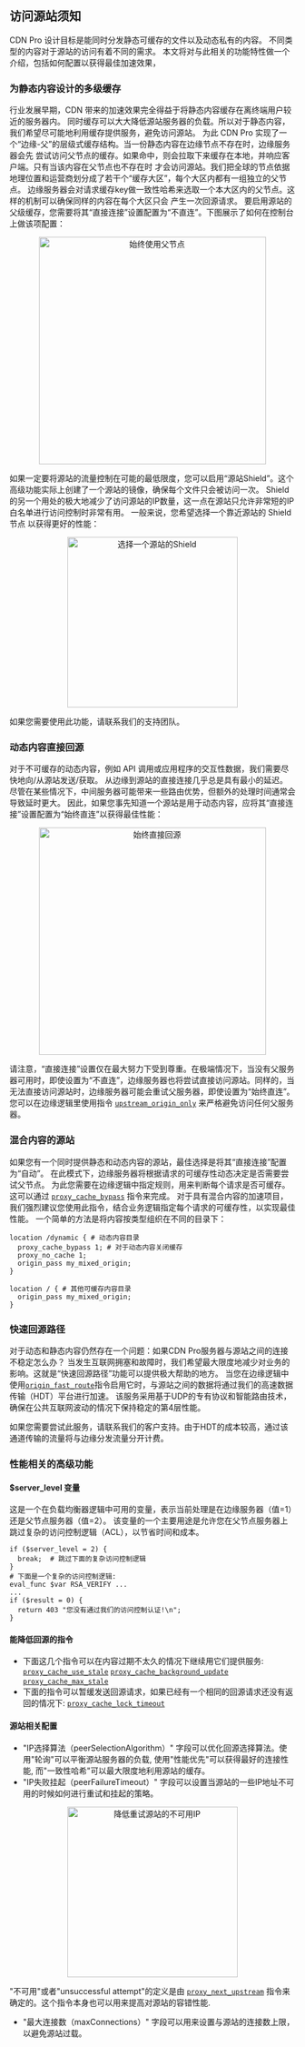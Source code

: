 ## 访问源站须知

CDN Pro 设计目标是能同时分发静态可缓存的文件以及动态私有的内容。
不同类型的内容对于源站的访问有着不同的需求。
本文将对与此相关的功能特性做一个介绍，包括如何配置以获得最佳加速效果，

### 为静态内容设计的多级缓存

行业发展早期，CDN 带来的加速效果完全得益于将静态内容缓存在离终端用户较近的服务器内。
同时缓存可以大大降低源站服务器的负载。所以对于静态内容，我们希望尽可能地利用缓存提供服务，避免访问源站。
为此 CDN Pro 实现了一个“边缘-父”的层级式缓存结构。当一份静态内容在边缘节点不存在时，边缘服务器会先
尝试访问父节点的缓存。如果命中，则会拉取下来缓存在本地，并响应客户端。只有当该内容在父节点也不存在时
才会访问源站。我们把全球的节点依据地理位置和运营商划分成了若干个“缓存大区”，每个大区内都有一组独立的父节点。
边缘服务器会对请求缓存key做一致性哈希来选取一个本大区内的父节点。这样的机制可以确保同样的内容在每个大区只会
产生一次回源请求。
要启用源站的父级缓存，您需要将其“直接连接”设置配置为“不直连”。下图展示了如何在控制台上做该项配置：
<p align=center><img src="/docs/edge-logic/origin-no-direct.png" alt="始终使用父节点" width="400"></p>

如果一定要将源站的流量控制在可能的最低限度，您可以启用“源站Shield”。这个高级功能实际上创建了一个源站的镜像，确保每个文件只会被访问一次。
Shield的另一个用处的极大地减少了访问源站的IP数量，这一点在源站只允许非常短的IP白名单进行访问控制时非常有用。
一般来说，您希望选择一个靠近源站的 Shield 节点 以获得更好的性能：
<p align=center><img src="/docs/edge-logic/origin-shield-selection.png" alt="选择一个源站的Shield" width="300"></p>
如果您需要使用此功能，请联系我们的支持团队。

### 动态内容直接回源

对于不可缓存的动态内容，例如 API 调用或应用程序的交互性数据，我们需要尽快地向/从源站发送/获取。
从边缘到源站的直接连接几乎总是具有最小的延迟。
尽管在某些情况下，中间服务器可能带来一些路由优势，但额外的处理时间通常会导致延时更大。
因此，如果您事先知道一个源站是用于动态内容，应将其“直接连接”设置配置为“始终直连”以获得最佳性能：
<p align=center><img src="/docs/edge-logic/origin-always-direct.png" alt="始终直接回源" width="400"></p>

请注意，“直接连接”设置仅在最大努力下受到尊重。在极端情况下，当没有父服务器可用时，即使设置为“不直连”，边缘服务器也将尝试直接访问源站。同样的，当无法直接访问源站时，边缘服务器可能会重试父服务器，即使设置为“始终直连”。您可以在边缘逻辑里使用指令 [`upstream_origin_only`](/docs/edge-logic/supported-directives#upstream_origin_only) 来严格避免访问任何父服务器。

### 混合内容的源站

如果您有一个同时提供静态和动态内容的源站，最佳选择是将其“直接连接”配置为“自动”。
在此模式下，边缘服务器将根据请求的可缓存性动态决定是否需要尝试父节点。
为此您需要在边缘逻辑中指定规则，用来判断每个请求是否可缓存。这可以通过 [`proxy_cache_bypass`](</docs/edge-logic/supported-directives.md#proxy_cache_bypass>) 指令来完成。
对于具有混合内容的加速项目，我们强烈建议您使用此指令，结合业务逻辑指定每个请求的可缓存性，以实现最佳性能。
一个简单的方法是将内容按类型组织在不同的目录下：
```nginx
location /dynamic { # 动态内容目录
  proxy_cache_bypass 1; # 对于动态内容关闭缓存
  proxy_no_cache 1;
  origin_pass my_mixed_origin;
}

location / { # 其他可缓存内容目录
  origin_pass my_mixed_origin;
}
```

### 快速回源路径

对于动态和静态内容仍然存在一个问题：如果CDN Pro服务器与源站之间的连接不稳定怎么办？
当发生互联网拥塞和故障时，我们希望最大限度地减少对业务的影响。这就是“快速回源路径”功能可以提供极大帮助的地方。
当您在边缘逻辑中使用[`origin_fast_route`](</docs/edge-logic/supported-directives.md#origin_fast_route>)指令启用它时，与源站之间的数据将通过我们的高速数据传输（HDT）平台进行加速。
该服务采用基于UDP的专有协议和智能路由技术，确保在公共互联网波动的情况下保持稳定的第4层性能。

如果您需要尝试此服务，请联系我们的客户支持。由于HDT的成本较高，通过该通道传输的流量将与边缘分发流量分开计费。

### 性能相关的高级功能
#### $server_level 变量
这是一个在负载均衡器逻辑中可用的变量，表示当前处理是在边缘服务器（值=1）还是父节点服务器（值=2）。 该变量的一个主要用途是允许您在父节点服务器上跳过复杂的访问控制逻辑（ACL），以节省时间和成本。
```nginx
if ($server_level = 2) {
  break;  # 跳过下面的复杂访问控制逻辑
}
# 下面是一个复杂的访问控制逻辑:
eval_func $var RSA_VERIFY ...
...
if ($result = 0) {
  return 403 "您没有通过我们的访问控制认证!\n";
}
```
#### 能降低回源的指令
* 下面这几个指令可以在内容过期不太久的情况下继续用它们提供服务:
[`proxy_cache_use_stale`](</docs/edge-logic/supported-directives.md#proxy_cache_use_stale>)
[`proxy_cache_background_update`](</docs/edge-logic/supported-directives.md#proxy_cache_background_update>)
[`proxy_cache_max_stale`](</docs/edge-logic/supported-directives.md#proxy_cache_max_stale>)
* 下面的指令可以暂缓发送回源请求，如果已经有一个相同的回源请求还没有返回的情况下:
[`proxy_cache_lock_timeout`](</docs/edge-logic/supported-directives.md#proxy_cache_lock_timeout>)

#### 源站相关配置
* "IP选择算法（peerSelectionAlgorithm）" 字段可以优化回源选择算法。使用"轮询"可以平衡源站服务器的负载,
使用"性能优先"可以获得最好的连接性能, 而"一致性哈希"可以最大限度地利用源站的缓存。
* "IP失败挂起（peerFailureTimeout）" 字段可以设置当源站的一些IP地址不可用的时候如何进行重试和挂起的策略。
<p align=center><img src="/docs/edge-logic/origin-peer-failure-timeout.png" alt="降低重试源站的不可用IP" width="300"></p>

"不可用"或者"unsuccessful attempt"的定义是由 [`proxy_next_upstream`](</docs/edge-logic/supported-directives#proxy_next_upstream>) 指令来确定的。这个指令本身也可以用来提高对源站的容错性能.

* "最大连接数（maxConnections）" 字段可以用来设置与源站的连接数上限，以避免源站过载。

